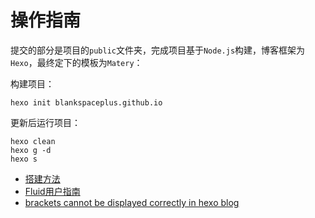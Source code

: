# 操作指南

提交的部分是项目的`public`文件夹，完成项目基于`Node.js`构建，博客框架为`Hexo`，最终定下的模板为`Matery`：

构建项目：
```shell
hexo init blankspaceplus.github.io
```

更新后运行项目：
```shell
hexo clean
hexo g -d
hexo s
```

- [搭建方法](https://blog.csdn.net/yaorongke/article/details/119089190)
- [Fluid用户指南](https://hexo.fluid-dev.com/docs/guide)
- [brackets cannot be displayed correctly in hexo blog](https://stackoverflow.com/questions/63476271/brackets-cannot-be-displayed-correctly-in-hexo-blog)
